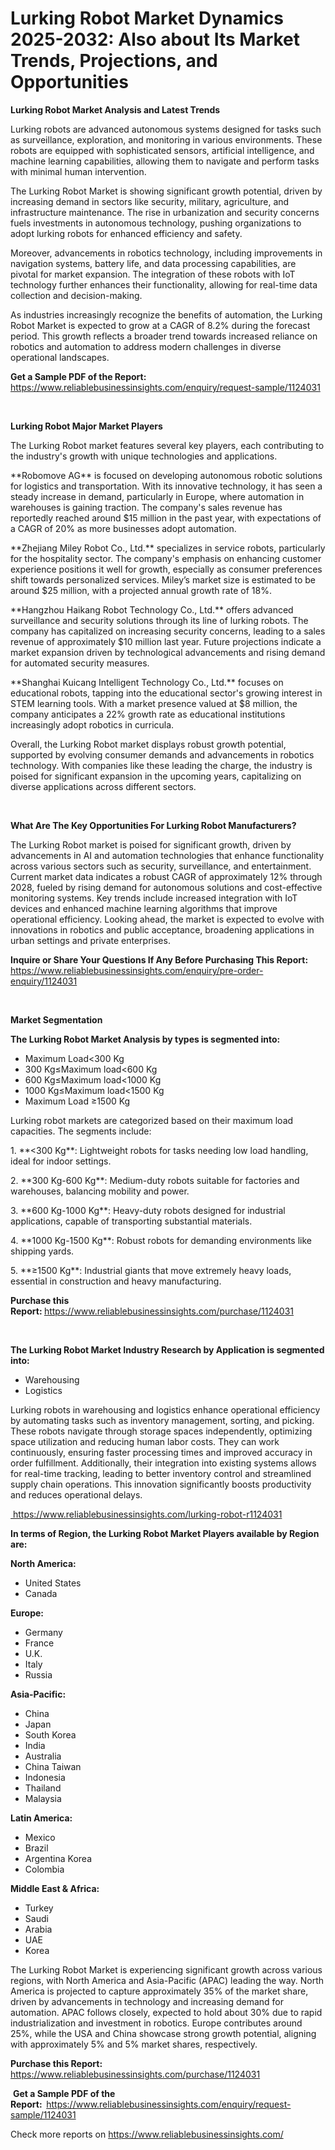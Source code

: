 <p><h1>Lurking Robot Market Dynamics 2025-2032: Also about Its Market Trends, Projections, and Opportunities</h1></p><p><strong>Lurking Robot Market Analysis and Latest Trends</strong></p>
<p><p>Lurking robots are advanced autonomous systems designed for tasks such as surveillance, exploration, and monitoring in various environments. These robots are equipped with sophisticated sensors, artificial intelligence, and machine learning capabilities, allowing them to navigate and perform tasks with minimal human intervention. </p><p>The Lurking Robot Market is showing significant growth potential, driven by increasing demand in sectors like security, military, agriculture, and infrastructure maintenance. The rise in urbanization and security concerns fuels investments in autonomous technology, pushing organizations to adopt lurking robots for enhanced efficiency and safety.</p><p>Moreover, advancements in robotics technology, including improvements in navigation systems, battery life, and data processing capabilities, are pivotal for market expansion. The integration of these robots with IoT technology further enhances their functionality, allowing for real-time data collection and decision-making.</p><p>As industries increasingly recognize the benefits of automation, the Lurking Robot Market is expected to grow at a CAGR of 8.2% during the forecast period. This growth reflects a broader trend towards increased reliance on robotics and automation to address modern challenges in diverse operational landscapes.</p></p>
<p><strong>Get a Sample PDF of the Report:&nbsp;</strong> <a href="https://www.reliablebusinessinsights.com/enquiry/request-sample/1124031?utm_campaign=2392&utm_medium=2&utm_source=Github&utm_content=ia&utm_term=24022025&utm_id=lurking-robot">https://www.reliablebusinessinsights.com/enquiry/request-sample/1124031</a></p>
<p>&nbsp;</p>
<p><strong>Lurking Robot Major Market Players</strong></p>
<p><p>The Lurking Robot market features several key players, each contributing to the industry's growth with unique technologies and applications. </p><p>**Robomove AG** is focused on developing autonomous robotic solutions for logistics and transportation. With its innovative technology, it has seen a steady increase in demand, particularly in Europe, where automation in warehouses is gaining traction. The company's sales revenue has reportedly reached around $15 million in the past year, with expectations of a CAGR of 20% as more businesses adopt automation.</p><p>**Zhejiang Miley Robot Co., Ltd.** specializes in service robots, particularly for the hospitality sector. The company's emphasis on enhancing customer experience positions it well for growth, especially as consumer preferences shift towards personalized services. Miley’s market size is estimated to be around $25 million, with a projected annual growth rate of 18%.</p><p>**Hangzhou Haikang Robot Technology Co., Ltd.** offers advanced surveillance and security solutions through its line of lurking robots. The company has capitalized on increasing security concerns, leading to a sales revenue of approximately $10 million last year. Future projections indicate a market expansion driven by technological advancements and rising demand for automated security measures.</p><p>**Shanghai Kuicang Intelligent Technology Co., Ltd.** focuses on educational robots, tapping into the educational sector's growing interest in STEM learning tools. With a market presence valued at $8 million, the company anticipates a 22% growth rate as educational institutions increasingly adopt robotics in curricula.</p><p>Overall, the Lurking Robot market displays robust growth potential, supported by evolving consumer demands and advancements in robotics technology. With companies like these leading the charge, the industry is poised for significant expansion in the upcoming years, capitalizing on diverse applications across different sectors.</p></p>
<p>&nbsp;</p>
<p><strong>What Are The Key Opportunities For Lurking Robot Manufacturers?</strong></p>
<p><p>The Lurking Robot market is poised for significant growth, driven by advancements in AI and automation technologies that enhance functionality across various sectors such as security, surveillance, and entertainment. Current market data indicates a robust CAGR of approximately 12% through 2028, fueled by rising demand for autonomous solutions and cost-effective monitoring systems. Key trends include increased integration with IoT devices and enhanced machine learning algorithms that improve operational efficiency. Looking ahead, the market is expected to evolve with innovations in robotics and public acceptance, broadening applications in urban settings and private enterprises.</p></p>
<p><strong>Inquire or Share Your Questions If Any Before Purchasing This Report:</strong> <a href="https://www.reliablebusinessinsights.com/enquiry/pre-order-enquiry/1124031?utm_campaign=2392&utm_medium=2&utm_source=Github&utm_content=ia&utm_term=24022025&utm_id=lurking-robot">https://www.reliablebusinessinsights.com/enquiry/pre-order-enquiry/1124031</a></p>
<p>&nbsp;</p>
<p><strong>Market Segmentation</strong></p>
<p><strong>The Lurking Robot Market Analysis by types is segmented into:</strong></p>
<p><ul><li>Maximum Load<300 Kg</li><li>300 Kg≤Maximum load<600 Kg</li><li>600 Kg≤Maximum load<1000 Kg</li><li>1000 Kg≤Maximum load<1500 Kg</li><li>Maximum Load ≥1500 Kg</li></ul></p>
<p><p>Lurking robot markets are categorized based on their maximum load capacities. The segments include:</p><p>1. **<300 Kg**: Lightweight robots for tasks needing low load handling, ideal for indoor settings.</p><p>2. **300 Kg-600 Kg**: Medium-duty robots suitable for factories and warehouses, balancing mobility and power.</p><p>3. **600 Kg-1000 Kg**: Heavy-duty robots designed for industrial applications, capable of transporting substantial materials.</p><p>4. **1000 Kg-1500 Kg**: Robust robots for demanding environments like shipping yards.</p><p>5. **≥1500 Kg**: Industrial giants that move extremely heavy loads, essential in construction and heavy manufacturing.</p></p>
<p><strong>Purchase this Report:&nbsp;</strong><a href="https://www.reliablebusinessinsights.com/purchase/1124031?utm_campaign=2392&utm_medium=2&utm_source=Github&utm_content=ia&utm_term=24022025&utm_id=lurking-robot">https://www.reliablebusinessinsights.com/purchase/1124031</a></p>
<p>&nbsp;</p>
<p><strong>The Lurking Robot Market Industry Research by Application is segmented into:</strong></p>
<p><ul><li>Warehousing</li><li>Logistics</li></ul></p>
<p><p>Lurking robots in warehousing and logistics enhance operational efficiency by automating tasks such as inventory management, sorting, and picking. These robots navigate through storage spaces independently, optimizing space utilization and reducing human labor costs. They can work continuously, ensuring faster processing times and improved accuracy in order fulfillment. Additionally, their integration into existing systems allows for real-time tracking, leading to better inventory control and streamlined supply chain operations. This innovation significantly boosts productivity and reduces operational delays.</p></p>
<p><a href="https://www.reliablebusinessinsights.com/lurking-robot-r1124031?utm_campaign=2392&utm_medium=2&utm_source=Github&utm_content=ia&utm_term=24022025&utm_id=lurking-robot">&nbsp;https://www.reliablebusinessinsights.com/lurking-robot-r1124031</a></p>
<p><strong>In terms of Region, the Lurking Robot Market Players available by Region are:</strong></p>
<p>
    <p> <strong> North America: </strong>
        <ul>
            <li>United States</li>
            <li>Canada</li>
        </ul>
        </p> 
    <p> <strong> Europe: </strong>
        <ul>
            <li>Germany</li>
            <li>France</li>
            <li>U.K.</li>
            <li>Italy</li>
            <li>Russia</li>
        </ul>
        </p> 
    <p> <strong> Asia-Pacific: </strong>
        <ul>
            <li>China</li>
            <li>Japan</li>
            <li>South Korea</li>
            <li>India</li>
            <li>Australia</li>
            <li>China Taiwan</li>
            <li>Indonesia</li>
            <li>Thailand</li>
            <li>Malaysia</li>
        </ul>
        </p> 
    <p> <strong> Latin America: </strong>
        <ul>
            <li>Mexico</li>
            <li>Brazil</li>
            <li>Argentina Korea</li>
            <li>Colombia</li>
        </ul>
        </p> 
    <p> <strong> Middle East & Africa: </strong>
        <ul>
            <li>Turkey</li>
            <li>Saudi</li>
            <li>Arabia</li>
            <li>UAE</li>
            <li>Korea</li>
        </ul>
    </p>
    </p>
<p><p>The Lurking Robot Market is experiencing significant growth across various regions, with North America and Asia-Pacific (APAC) leading the way. North America is projected to capture approximately 35% of the market share, driven by advancements in technology and increasing demand for automation. APAC follows closely, expected to hold about 30% due to rapid industrialization and investment in robotics. Europe contributes around 25%, while the USA and China showcase strong growth potential, aligning with approximately 5% and 5% market shares, respectively.</p></p>
<p><strong>Purchase this Report: </strong><a href="https://www.reliablebusinessinsights.com/purchase/1124031?utm_campaign=2392&utm_medium=2&utm_source=Github&utm_content=ia&utm_term=24022025&utm_id=lurking-robot">https://www.reliablebusinessinsights.com/purchase/1124031</a></p>
<p>&nbsp;<strong>Get a Sample PDF of the Report:&nbsp;&nbsp;</strong><a href="https://www.reliablebusinessinsights.com/enquiry/request-sample/1124031?utm_campaign=2392&utm_medium=2&utm_source=Github&utm_content=ia&utm_term=24022025&utm_id=lurking-robot">https://www.reliablebusinessinsights.com/enquiry/request-sample/1124031</a></p>
<p><strong></strong></p>
<p>Check more reports on <a href="https://www.reliablebusinessinsights.com/?utm_campaign=2392&utm_medium=2&utm_source=Github&utm_content=ia&utm_term=24022025&utm_id=lurking-robot">https://www.reliablebusinessinsights.com/</a></p>
